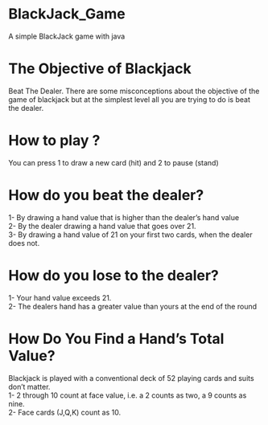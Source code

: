 # BlackJack_Game
A simple BlackJack game with java 
# The Objective of Blackjack
Beat The Dealer. There are some misconceptions about the objective of the game of blackjack but at the simplest level all you are trying to do is beat the dealer.
# How to play ? 
You can press 1 to draw a new card (hit) and 2 to pause (stand)
# How do you beat the dealer?
1- By drawing a hand value that is higher than the dealer’s hand value<br />
2- By the dealer drawing a hand value that goes over 21.<br />
3- By drawing a hand value of 21 on your first two cards, when the dealer does not.<br />
# How do you lose to the dealer? 
1- Your hand value exceeds 21.<br />
2- The dealers hand has a greater value than yours at the end of the round<br />
# How Do You Find a Hand’s Total Value?
Blackjack is played with a conventional deck of 52 playing cards and suits don’t matter.<br />
1- 2 through 10 count at face value, i.e. a 2 counts as two, a 9 counts as nine.<br />
2- Face cards (J,Q,K) count as 10.<br />
